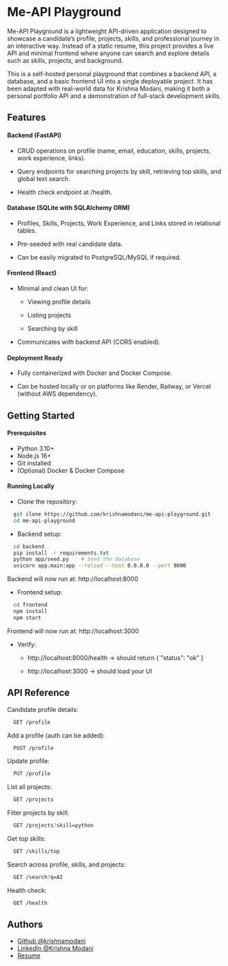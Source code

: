 
# Me-API Playground

Me-API Playground is a lightweight API-driven application designed to showcase a candidate’s profile, projects, skills, and professional journey in an interactive way. Instead of a static resume, this project provides a live API and minimal frontend where anyone can search and explore details such as skills, projects, and background.

This is a self-hosted personal playground that combines a backend API, a database, and a basic frontend UI into a single deployable project. It has been adapted with real-world data for Krishna Modani, making it both a personal portfolio API and a demonstration of full-stack development skills.


## Features

#### Backend (FastAPI)

- CRUD operations on profile (name, email, education, skills, projects, work experience, links).

- Query endpoints for searching projects by skill, retrieving top skills, and global text search.

- Health check endpoint at /health.

#### Database (SQLite with SQLAlchemy ORM)

- Profiles, Skills, Projects, Work Experience, and Links stored in relational tables.

- Pre-seeded with real candidate data.

- Can be easily migrated to PostgreSQL/MySQL if required.

#### Frontend (React)

- Minimal and clean UI for:

  - Viewing profile details

  - Listing projects

  - Searching by skill

- Communicates with backend API (CORS enabled).

#### Deployment Ready

- Fully containerized with Docker and Docker Compose.

- Can be hosted locally or on platforms like Render, Railway, or Vercel (without AWS dependency).


## Getting Started

#### Prerequisites

- Python 3.10+
- Node.js 16+
- Git installed
- (Optional) Docker & Docker Compose

#### Running Locally
- Clone the repository:    
```bash
  git clone https://github.com/krishnamodani/me-api-playground.git
  cd me-api-playground
```
- Backend setup:
```bash
  cd backend
  pip install -r requirements.txt
  python app/seed.py    # Seed the database
  uvicorn app.main:app --reload --host 0.0.0.0 --port 8000
```
Backend will now run at: http://localhost:8000

- Frontend setup:
```bash
  cd frontend
  npm install
  npm start
```
Frontend will now run at: http://localhost:3000

- Verify:
  - http://localhost:8000/health → should return { "status": "ok" }

  - http://localhost:3000 → should load your UI
## API Reference

Candidate profile details:
```bash
  GET /profile
```
Add a profile (auth can be added):
```bash
  POST /profile
```
Update profile:
```bash
  PUT /profile
```
List all projects:
```bash
  GET /projects
```
Filter projects by skill:
```bash
  GET /projects?skill=python
```
Get top skills:
```bash
  GET /skills/top
```
Search across profile, skills, and projects:
```bash
  GET /search?q=AI
```
Health check:
```bash
  GET /health
```

## Authors

- [Github @krishnamodani](https://www.github.com/krishnamodani)
- [LinkedIn @Krishna Modani](https://www.linkedin.com/in/krishna-modani/)
- [Resume](https://drive.google.com/file/d/1dtOnxRyl1bydvmTtIAxaIZZVAP2Sklzn/view)
